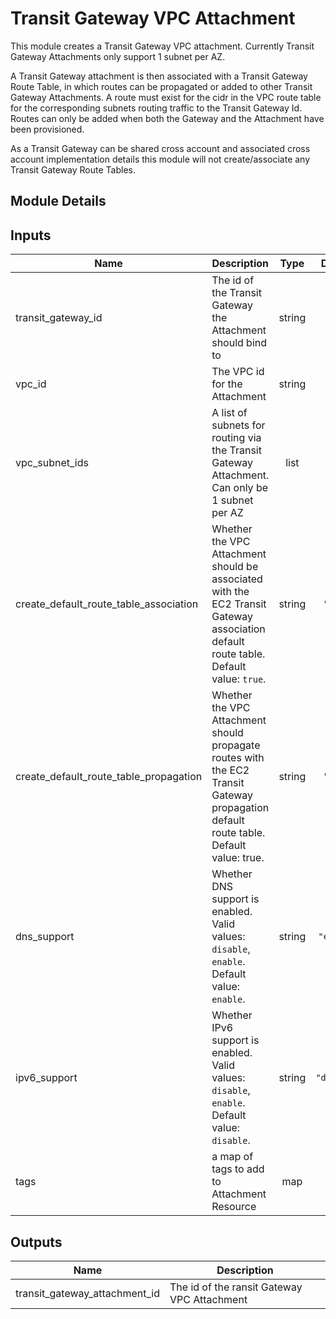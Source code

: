 # Transit Gateway VPC Attachment

This module creates a Transit Gateway VPC attachment. Currently Transit Gateway Attachments only support 1 subnet per AZ.

A Transit Gateway attachment is then associated with a Transit Gateway Route Table, in which routes can be propagated or added to other Transit Gateway Attachments. A route must exist for the cidr in the VPC route table for the corresponding subnets routing traffic to the Transit Gateway Id. Routes can only be added when both the Gateway and the Attachment have been provisioned.

As a Transit Gateway can be shared cross account and associated cross account implementation details this module will not create/associate any Transit Gateway Route Tables.

## Module Details

## Inputs

| Name | Description | Type | Default | Required |
|------|-------------|:----:|:-----:|:-----:|
| transit\_gateway\_id | The id of the Transit Gateway the Attachment should bind to | string | n/a | yes |
| vpc\_id | The VPC id for the Attachment | string | n/a | yes |
| vpc\_subnet\_ids | A list of subnets for routing via the Transit Gateway Attachment. Can only be 1 subnet per AZ | list | n/a | yes |
| create\_default\_route\_table\_association | Whether the VPC Attachment should be associated with the EC2 Transit Gateway association default route table. Default value: `true`. | string | `"true"` | no |
| create\_default\_route\_table\_propagation | Whether the VPC Attachment should propagate routes with the EC2 Transit Gateway propagation default route table. Default value: true. | string | `"true"` | no |
| dns\_support | Whether DNS support is enabled. Valid values: `disable`, `enable`. Default value: `enable`. | string | `"enable"` | no |
| ipv6\_support | Whether IPv6 support is enabled. Valid values: `disable`, `enable`. Default value: `disable`. | string | `"disable"` | no |
| tags | a map of tags to add to Attachment Resource | map | `<map>` | no |

## Outputs

| Name | Description |
|------|-------------|
| transit\_gateway\_attachment\_id | The id of the ransit Gateway VPC Attachment |

